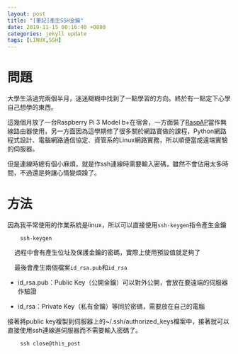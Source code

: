 ```yaml
---
layout: post
title: "[筆記]產生SSH金鑰"
date: 2019-11-15 00:16:40 +0800
categories: jekyll update
tags: [LINUX,SSH]
---
```


# 問題

大學生活過完兩個半月，迷迷糊糊中找到了一點學習的方向。終於有一點定下心學自己想學的東西。

這幾個月放了一台Raspberry Pi 3 Model b+在宿舍，一方面裝了[RaspAP](https://github.com/billz/raspap-webgui)當作無線路由器使用，另一方面因為這學期修了很多關於網路實做的課程，Python網路程式設計、電腦網路通信協定、資管系的Linux網路實務，所以順便當成遠端實驗的伺服器。

但是連線時總有個小麻煩，就是作ssh連線時需要輸入密碼，雖然不會佔用太多時間，不過還是夠讓心情變煩躁了。

# 方法

因為我平常使用的作業系統是linux，所以可以直接使用`ssh-keygen`指令產生金鑰

```
    ssh-keygen
```

    過程中會有產生位址及保護金鑰的密碼，實際上使用預設值就足夠了

    最後會產生兩個檔案`id_rsa.pub`和`id_rsa`

- id_rsa.pub：Public Key（公開金鑰）可以對外公開，會放在要遠端的伺服器作驗證

- id_rsa：Private Key（私有金鑰）等同於密碼，需要放在自己的電腦



接著將public key複製到伺服器上的~/.ssh/authorized_keys檔案中，接著就可以直接使用ssh連線進伺服器而不需要輸入密碼了。

```
    ssh close@this_post
```



